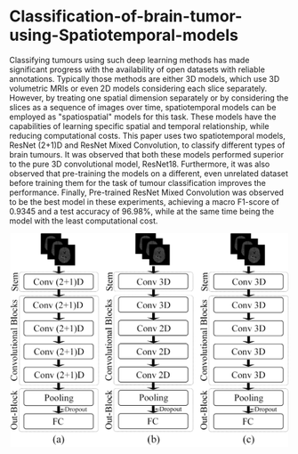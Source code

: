 # Classification-of-brain-tumor-using-Spatiotemporal-models

Classifying tumours using such deep learning methods has made significant progress with the availability of open datasets with reliable annotations. 
Typically those methods
are either 3D models, which use 3D volumetric MRIs or even 2D models considering each slice separately. However, by
treating one spatial dimension separately or by considering the slices as a sequence of images over time, spatiotemporal
models can be employed as "spatiospatial" models for this task. These models have the capabilities of learning specific spatial
and temporal relationship, while reducing computational costs. This paper uses two spatiotemporal models, ResNet (2+1)D
and ResNet Mixed Convolution, to classify different types of brain tumours. It was observed that both these models performed
superior to the pure 3D convolutional model, ResNet18. Furthermore, it was also observed that pre-training the models on a
different, even unrelated dataset before training them for the task of tumour classification improves the performance. Finally,
Pre-trained ResNet Mixed Convolution was observed to be the best model in these experiments, achieving a macro F1-score
of 0.9345 and a test accuracy of 96.98%, while at the same time being the model with the least computational cost.

<p align="center">
<img src="meta/nets.png" alt="Your image title" width="500"/>
</p>
